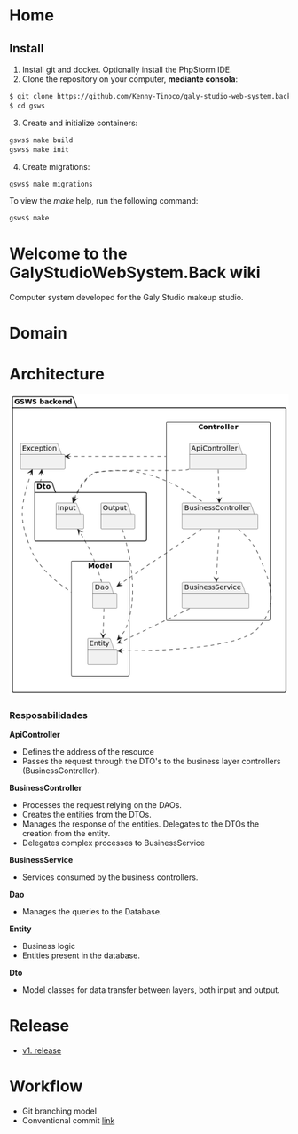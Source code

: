 # Home

## Install

1. Install git and docker. Optionally install the PhpStorm IDE.
2. Clone the repository on your computer, **mediante consola**:
```sh
$ git clone https://github.com/Kenny-Tinoco/galy-studio-web-system.back.git gsws
$ cd gsws
```
3. Create and initialize containers:
```sh
gsws$ make build 
gsws$ make init
```
4. Create migrations:
```sh
gsws$ make migrations
```

To view the *make* help, run the following command:
```sh
gsws$ make
```


# Welcome to the GalyStudioWebSystem.Back wiki

Computer system developed for the Galy Studio makeup studio.



# Domain

# Architecture

![](./images/architecture.png)

### Resposabilidades

**ApiController**
* Defines the address of the resource
* Passes the request through the DTO's to the business layer controllers (BusinessController).

**BusinessController**
* Processes the request relying on the DAOs.
* Creates the entities from the DTOs.
* Manages the response of the entities. Delegates to the DTOs the creation from the entity.
* Delegates complex processes to BusinessService

**BusinessService**
* Services consumed by the business controllers.

**Dao**
* Manages the queries to the Database.

**Entity**
* Business logic
* Entities present in the database.

**Dto**
* Model classes for data transfer between layers, both input and output.

# Release

- [v1. release](./v1.-release.md)

# Workflow

- Git branching model
- Conventional commit [link](https://www.conventionalcommits.org/es/v1.0.0/)
